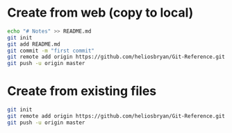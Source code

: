 # Create from web (copy to local)

```bash
echo "# Notes" >> README.md
git init
git add README.md
git commit -m "first commit"
git remote add origin https://github.com/heliosbryan/Git-Reference.git
git push -u origin master
```

# Create from existing files
```bash
git init
git remote add origin https://github.com/heliosbryan/Git-Reference.git
git push -u origin master
```

